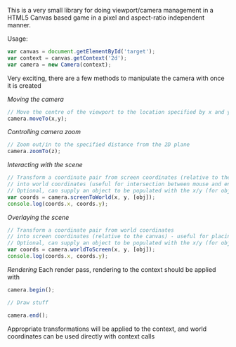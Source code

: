 This is a very small library for doing viewport/camera management in a HTML5 Canvas based game in a pixel and aspect-ratio independent manner.

Usage:
```javascript
var canvas = document.getElementById('target');
var context = canvas.getContext('2d');
var camera = new Camera(context);
```
Very exciting, there are a few methods to manipulate the camera with once it is created

*Moving the camera*
```javascript
// Move the centre of the viewport to the location specified by x and y
camera.moveTo(x,y); 
```

*Controlling camera zoom*
```javascript
// Zoom out/in to the specified distance from the 2D plane
camera.zoomTo(z);
```

*Interacting with the scene*
```javascript
// Transform a coordinate pair from screen coordinates (relative to the canvas) 
// into world coordinates (useful for intersection between mouse and entities)
// Optional, can supply an object to be populated with the x/y (for object-reuse in garbage collection efficient code)
var coords = camera.screenToWorld(x, y, [obj]);
console.log(coords.x, coords.y);
```

*Overlaying the scene*
```javascript
// Transform a coordinate pair from world coordinates 
// into screen coordinates (relative to the canvas) - useful for placing DOM elements over the scene
// Optional, can supply an object to be populated with the x/y (for object-reuse in garbage collection efficient code)
var coords = camera.worldToScreen(x, y, [obj]);
console.log(coords.x, coords.y);
```

*Rendering*
Each render pass, rendering to the context should be applied with
```javascript
camera.begin();

// Draw stuff

camera.end();
```

Appropriate transformations will be applied to the context, and world coordinates can be used directly with context calls